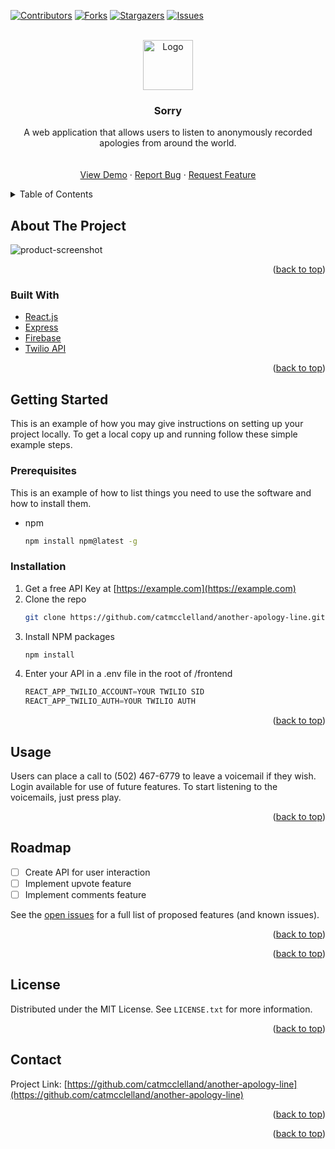<div id="top"></div>

[![Contributors][contributors-shield]][contributors-url]
[![Forks][forks-shield]][forks-url]
[![Stargazers][stars-shield]][stars-url]
[![Issues][issues-shield]][issues-url]

<!-- PROJECT LOGO -->
<br />
<div align="center">
  <a href="https://github.com/catmcclelland/another-apology-line">
    <img src="images/logo.png" alt="Logo" width="80" height="80">
  </a>

<h3 align="center">Sorry</h3>

  <p align="center">
    A web application that allows users to listen to anonymously recorded apologies from around the world.
    <br />
    <br />
    <br />
    <a href="https://github.com/catmcclelland/another-apology-line">View Demo</a>
    ·
    <a href="https://github.com/catmcclelland/another-apology-line/issues">Report Bug</a>
    ·
    <a href="https://github.com/catmcclelland/another-apology-line/issues">Request Feature</a>
  </p>
</div>

<!-- TABLE OF CONTENTS -->
<details>
  <summary>Table of Contents</summary>
  <ol>
    <li>
      <a href="#about-the-project">About The Project</a>
      <ul>
        <li><a href="#built-with">Built With</a></li>
      </ul>
    </li>
    <li>
      <a href="#getting-started">Getting Started</a>
      <ul>
        <li><a href="#prerequisites">Prerequisites</a></li>
        <li><a href="#installation">Installation</a></li>
      </ul>
    </li>
    <li><a href="#usage">Usage</a></li>
    <li><a href="#roadmap">Roadmap</a></li>
    <li><a href="#contributing">Contributing</a></li>
    <li><a href="#license">License</a></li>
    <li><a href="#contact">Contact</a></li>
    <li><a href="#acknowledgments">Acknowledgments</a></li>
  </ol>
</details>

<!-- ABOUT THE PROJECT -->

## About The Project

![product-screenshot](https://i.ibb.co/N9CqJvf/login-screen-apology.png)

<p align="right">(<a href="#top">back to top</a>)</p>

### Built With

- [React.js](https://reactjs.org/)
- [Express](https://expressjs.com/)
- [Firebase](https://firebase.google.com/)
- [Twilio API](https://www.twilio.com/voice)

<p align="right">(<a href="#top">back to top</a>)</p>

<!-- GETTING STARTED -->

## Getting Started

This is an example of how you may give instructions on setting up your project locally.
To get a local copy up and running follow these simple example steps.

### Prerequisites

This is an example of how to list things you need to use the software and how to install them.

- npm
  ```sh
  npm install npm@latest -g
  ```

### Installation

1. Get a free API Key at [https://example.com](https://example.com)
2. Clone the repo
   ```sh
   git clone https://github.com/catmcclelland/another-apology-line.git
   ```
3. Install NPM packages
   ```sh
   npm install
   ```
4. Enter your API in a .env file in the root of /frontend
   ```js
   REACT_APP_TWILIO_ACCOUNT=YOUR TWILIO SID
   REACT_APP_TWILIO_AUTH=YOUR TWILIO AUTH
   ```

<p align="right">(<a href="#top">back to top</a>)</p>

<!-- USAGE EXAMPLES -->

## Usage

Users can place a call to (502) 467-6779 to leave a voicemail if they wish. Login available for use of future features. To start listening to the voicemails, just press play.

<p align="right">(<a href="#top">back to top</a>)</p>

<!-- ROADMAP -->

## Roadmap

- [ ] Create API for user interaction
- [ ] Implement upvote feature
- [ ] Implement comments feature

See the [open issues](https://github.com/catmcclelland/another-apology-line/issues) for a full list of proposed features (and known issues).

<p align="right">(<a href="#top">back to top</a>)</p>

<!-- CONTRIBUTING -->

<p align="right">(<a href="#top">back to top</a>)</p>

<!-- LICENSE -->

## License

Distributed under the MIT License. See `LICENSE.txt` for more information.

<p align="right">(<a href="#top">back to top</a>)</p>

<!-- CONTACT -->

## Contact

Project Link: [https://github.com/catmcclelland/another-apology-line](https://github.com/catmcclelland/another-apology-line)

<p align="right">(<a href="#top">back to top</a>)</p>

<!-- ACKNOWLEDGMENTS -->

<p align="right">(<a href="#top">back to top</a>)</p>

<!-- MARKDOWN LINKS & IMAGES -->
<!-- https://www.markdownguide.org/basic-syntax/#reference-style-links -->

[contributors-shield]: https://img.shields.io/github/contributors/catmcclelland/another-apology-line.svg?style=for-the-badge
[contributors-url]: https://github.com/catmcclelland/another-apology-line/graphs/contributors
[forks-shield]: https://img.shields.io/github/forks/catmcclelland/another-apology-line.svg?style=for-the-badge
[forks-url]: https://github.com/catmcclelland/another-apology-line/network/members
[stars-shield]: https://img.shields.io/github/stars/catmcclelland/another-apology-line.svg?style=for-the-badge
[stars-url]: https://github.com/catmcclelland/another-apology-line/stargazers
[issues-shield]: https://img.shields.io/github/issues/catmcclelland/another-apology-line.svg?style=for-the-badge
[issues-url]: https://github.com/catmcclelland/another-apology-line/issues
[license-shield]: https://img.shields.io/github/license/catmcclelland/another-apology-line.svg?style=for-the-badge
[license-url]: https://github.com/catmcclelland/another-apology-line/blob/master/LICENSE.txt
[linkedin-shield]: https://img.shields.io/badge/-LinkedIn-black.svg?style=for-the-badge&logo=linkedin&colorB=555
[linkedin-url]: https://linkedin.com/in/linkedin_username
[product-screenshot]: [images/screenshot.png](https://i.ibb.co/N9CqJvf/login-screen-apology.png)
